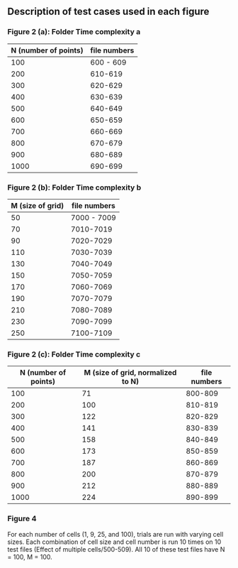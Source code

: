Description of test cases used in each figure
---

### Figure 2 (a): Folder Time complexity a

| N (number of points) | file numbers |
| -------------------- | ------------ |
| 100                  | 600 - 609|
|200|610-619|
|300|620-629|
|400|630-639|
|500|640-649|
|600|650-659|
|700|660-669|
|800|670-679|
|900|680-689|
|1000|690-699|

### Figure 2 (b): Folder Time complexity b

|M (size of grid) | file numbers |
| -------------------- | ------------ |
| 50                  | 7000 - 7009|
|70|7010-7019|
|90|7020-7029|
|110|7030-7039|
|130|7040-7049|
|150|7050-7059|
|170|7060-7069|
|190|7070-7079|
|210|7080-7089|
|230|7090-7099|
|250|7100-7109|

### Figure 2 (c): Folder Time complexity c

|N (number of points) | M (size of grid, normalized to N) | file numbers|
|------|------|-----|
|100|71|800-809|
|200|100|810-819|
|300|122|820-829|
|400|141|830-839|
|500|158|840-849|
|600|173|850-859|
|700|187|860-869|
|800|200|870-879|
|900|212|880-889|
|1000|224|890-899|

### Figure 4

For each number of cells (1, 9, 25, and 100), trials are run with varying cell sizes. Each combination of cell size and cell number is run 10 times on 10 test files (Effect of multiple cells/500-509). All 10 of these test files have N = 100, M = 100.

